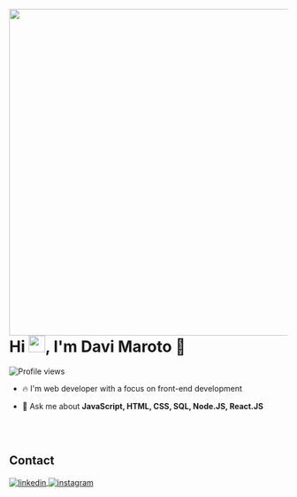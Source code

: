 <img align="right" height="590em"
src="https://raw.githubusercontent.com/gist/DaviMaroto/ccef07ac7c486bb1187f39547e47d33f/raw/e7dacbba5b41d47f9ee8b065bf29e5baa6540a48/githubcard.svg"/>

<h1 align="left">Hi <img src="https://raw.githubusercontent.com/kaueMarques/kaueMarques/master/hi.gif" height="30px">, I'm Davi Maroto 👋</h1>

<p align="left"> <img src="https://komarev.com/ghpvc/?username=DaviMaroto&color=yellow" alt="Profile views" /> </p>

- 🔥 I'm web developer with a focus on front-end development 

- 💬 Ask me about **JavaScript, HTML, CSS, SQL, Node.JS, React.JS**

<br><br>

## Contact

<a href="https://www.linkedin.com/in/davimaroto/" target="_blank">
  <img align="center" src="https://img.shields.io/badge/-davimaroto-05122A?style=flat&logo=linkedin" alt="linkedin"/>
</a>
<a href="https://www.instagram.com/davi_maroto15/">
 <img align="center" src="https://img.shields.io/badge/-davimaroto-05122A?style=flat&logo=instagram" alt="instagram"/>
</a>
</p>

